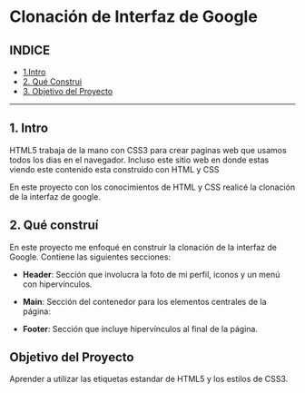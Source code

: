 # Clonación de Interfaz de Google

## INDICE

* [1.Intro]()
* [2. Qué  Construi]()
* [3. Objetivo del Proyecto]()

****

## 1. Intro
HTML5  trabaja de la mano con CSS3 para crear paginas web que usamos todos los dias en el navegador. Incluso este sitio web en donde estas viendo este contenido esta construido con  HTML y CSS

En este proyecto con los conocimientos de HTML y CSS realicé la clonación de la interfaz de google.

## 2. Qué construí
En este proyecto me enfoqué en construir la clonación de la interfaz de Google. Contiene las siguientes secciones:

*  **Header**: Sección que involucra la foto de mi perfil, iconos y un menú con hipervínculos.

*  **Main**: Sección del contenedor para los elementos centrales de la página:

* **Footer**: Sección que incluye hipervínculos al final de la página.

## Objetivo del Proyecto
Aprender a utilizar las etiquetas estandar de HTML5 y los estilos de CSS3.
